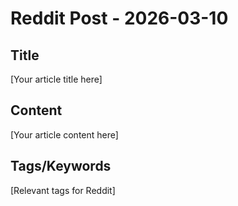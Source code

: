 # Reddit Post - 2026-03-10

## Title
[Your article title here]

## Content
[Your article content here]

## Tags/Keywords
[Relevant tags for Reddit]
